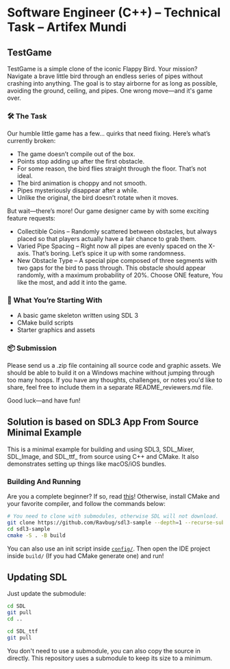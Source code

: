 # Software Engineer (C++) – Technical Task – Artifex Mundi

## TestGame
TestGame is a simple clone of the iconic Flappy Bird.
Your mission? Navigate a brave little bird through an endless series of pipes without crashing into anything. The goal is to stay airborne for as long as possible, avoiding the ground, ceiling, and pipes. One wrong move—and it's game over.

### 🛠️ The Task
Our humble little game has a few… quirks that need fixing. Here’s what’s currently broken:
* The game doesn’t compile out of the box.
* Points stop adding up after the first obstacle.
* For some reason, the bird flies straight through the floor. That’s not ideal.
* The bird animation is choppy and not smooth.
* Pipes mysteriously disappear after a while.
* Unlike the original, the bird doesn’t rotate when it moves.

But wait—there’s more!
Our game designer came by with some exciting feature requests:
* Collectible Coins – Randomly scattered between obstacles, but always placed so that players actually have a fair chance to grab them.
* Varied Pipe Spacing – Right now all pipes are evenly spaced on the X-axis. That’s boring. Let’s spice it up with some randomness.
* New Obstacle Type – A special pipe composed of three segments with two gaps for the bird to pass through. This obstacle should appear randomly, with a maximum probability of 20%.
Choose ONE feature, You like the most, and add it into the game.

### 🚀 What You’re Starting With
* A basic game skeleton written using SDL 3
* CMake build scripts
* Starter graphics and assets

### 📦 Submission
Please send us a .zip file containing all source code and graphic assets. We should be able to build it on a Windows machine without jumping through too many hoops.
If you have any thoughts, challenges, or notes you'd like to share, feel free to include them in a separate README_reviewers.md file.

Good luck—and have fun!


## Solution is based on SDL3 App From Source Minimal Example
This is a minimal example for building and using SDL3, SDL_Mixer, SDL_Image, and SDL_ttf_ from source 
using C++ and CMake. It also demonstrates setting up things like macOS/iOS
bundles.
 

### Building And Running
Are you a complete beginner? If so, read [this](https://github.com/Ravbug/sdl3-sample/wiki/Setting-up-your-computer)!
Otherwise, install CMake and your favorite compiler, and follow the commands below:
```sh
# You need to clone with submodules, otherwise SDL will not download.
git clone https://github.com/Ravbug/sdl3-sample --depth=1 --recurse-submodules
cd sdl3-sample
cmake -S . -B build
```
You can also use an init script inside [`config/`](config/). Then open the IDE project inside `build/` 
(If you had CMake generate one) and run!


## Updating SDL
Just update the submodule:
```sh
cd SDL
git pull
cd ..

cd SDL_ttf
git pull
```
You don't need to use a submodule, you can also copy the source in directly. This
repository uses a submodule to keep its size to a minimum.
